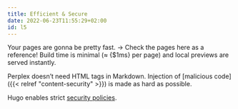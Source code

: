 ```yaml
---
title: Efficient & Secure
date: 2022-06-23T11:55:29+02:00
id: l5
---
```

Your pages are gonna be pretty fast. &rightarrow; Check the pages here as a reference!
Build time is minimal (&approx; {$1ms} per page) and local previews are served instantly.

Perplex doesn’t need HTML tags in Markdown. Injection of [malicious code]({{< relref "content-security" >}}) is made as hard as possible.

Hugo enables strict [security policies](https://gohugo.io/about/security-model/).

[^TODO]: Build time on Netlify (free plan) for this site:
110 pages, 120 images {$&approx; 40s} (Hugo {$&lt; 1s}!)
{.p-small .no-hyphens}
